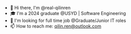 - 👋 Hi there, I'm @real-qilinren
- 🎓 I'm a 2024 graduate @USYD | Software Engineering
- 💼 I'm looking for full time job @Graduate/Junior IT roles
- 📫 How to reach me: qilin.ren@outlook.com

<!--
**real-qilinren/real-qilinren** is a ✨ _special_ ✨ repository because its `README.md` (this file) appears on your GitHub profile.

Here are some ideas to get you started:

- 🔭 I’m currently working on ...
- 🌱 I’m currently learning ...
- 👯 I’m looking to collaborate on ...
- 🤔 I’m looking for help with ...
- 💬 Ask me about ...
- 📫 How to reach me: ...
- 😄 Pronouns: ...
- ⚡ Fun fact: ...
-->
